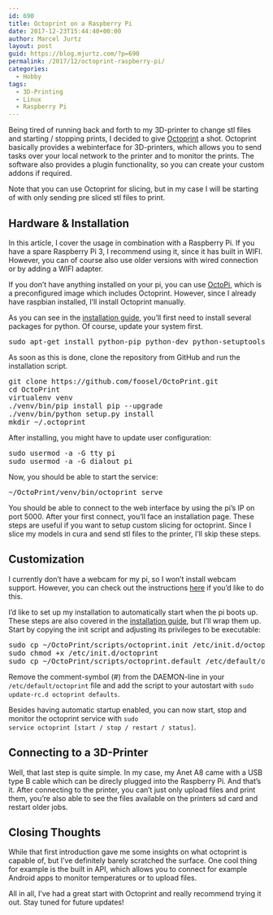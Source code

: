 ```yaml
---
id: 690
title: Octoprint on a Raspberry Pi
date: 2017-12-23T15:44:40+00:00
author: Marcel Jurtz
layout: post
guid: https://blog.mjurtz.com/?p=690
permalink: /2017/12/octoprint-raspberry-pi/
categories:
  - Hobby
tags:
  - 3D-Printing
  - Linux
  - Raspberry Pi
---
```

Being tired of running back and forth to my 3D-printer to change stl files and starting / stopping prints, I decided to give [Octoprint](https://octoprint.org/) a shot. Octoprint basically provides a webinterface for 3D-printers, which allows you to send tasks over your local network to the printer and to monitor the prints. The software also provides a plugin functionality, so you can create your custom addons if required.

Note that you can use Octoprint for slicing, but in my case I will be starting of with only sending pre sliced stl files to print.

## Hardware & Installation

In this article, I cover the usage in combination with a Raspberry Pi. If you have a spare Raspberry Pi 3, I recommend using it, since it has built in WIFI. However, you can of course also use older versions with wired connection or by adding a WIFI adapter.

If you don&#8217;t have anything installed on your pi, you can use [OctoPi](https://github.com/guysoft/OctoPi), which is a preconfigured image which includes Octoprint. However, since I already have raspbian installed, I&#8217;ll install Octoprint manually.

As you can see in the [installation guide](https://github.com/foosel/OctoPrint/wiki/Setup-on-a-Raspberry-Pi-running-Raspbian#basic-setup), you&#8217;ll first need to install several packages for python. Of course, update your system first.

<pre class="EnlighterJSRAW" data-enlighter-language="null">sudo apt-get install python-pip python-dev python-setuptools python-virtualenv git libyaml-dev build-essential</pre>

As soon as this is done, clone the repository from GitHub and run the installation script.

<pre class="EnlighterJSRAW" data-enlighter-language="null">git clone https://github.com/foosel/OctoPrint.git
cd OctoPrint
virtualenv venv
./venv/bin/pip install pip --upgrade
./venv/bin/python setup.py install
mkdir ~/.octoprint</pre>

After installing, you might have to update user configuration:

<pre class="EnlighterJSRAW" data-enlighter-language="null">sudo usermod -a -G tty pi
sudo usermod -a -G dialout pi</pre>

Now, you should be able to start the service:

<pre class="EnlighterJSRAW" data-enlighter-language="null">~/OctoPrint/venv/bin/octoprint serve</pre>

You should be able to connect to the web interface by using the pi&#8217;s IP on port 5000. After your first connect, you&#8217;ll face an installation page. These steps are useful if you want to setup custom slicing for octoprint. Since I slice my models in cura and send stl files to the printer, I&#8217;ll skip these steps.

## Customization

I currently don&#8217;t have a webcam for my pi, so I won&#8217;t install webcam support. However, you can check out the instructions [here](https://github.com/foosel/OctoPrint/wiki/Setup-on-a-Raspberry-Pi-running-Raspbian#webcam) if you&#8217;d like to do this.

I&#8217;d like to set up my installation to automatically start when the pi boots up. These steps are also covered in the [installation guide](https://github.com/foosel/OctoPrint/wiki/Setup-on-a-Raspberry-Pi-running-Raspbian#automatic-start-up), but I&#8217;ll wrap them up. Start by copying the init script and adjusting its privileges to be executable:

<pre class="EnlighterJSRAW" data-enlighter-language="null">sudo cp ~/OctoPrint/scripts/octoprint.init /etc/init.d/octoprint
sudo chmod +x /etc/init.d/octoprint
sudo cp ~/OctoPrint/scripts/octoprint.default /etc/default/octoprint</pre>

Remove the comment-symbol (#) from the DAEMON-line in your <code class="EnlighterJSRAW" data-enlighter-language="null">/etc/default/octoprint</code> file and add the script to your autostart with <code class="EnlighterJSRAW" data-enlighter-language="null">sudo update-rc.d octoprint defaults</code>.

Besides having automatic startup enabled, you can now start, stop and monitor the octoprint service with <code class="EnlighterJSRAW">sudo service octoprint [start / stop / restart / status]</code>.

## Connecting to a 3D-Printer

Well, that last step is quite simple. In my case, my Anet A8 came with a USB type B cable which can be direcly plugged into the Raspberry Pi. And that&#8217;s it. After connecting to the printer, you can&#8217;t just only upload files and print them, you&#8217;re also able to see the files available on the printers sd card and restart older jobs.

## Closing Thoughts

While that first introduction gave me some insights on what octoprint is capable of, but I&#8217;ve definitely barely scratched the surface. One cool thing for example is the built in API, which allows you to connect for example Android apps to monitor temperatures or to upload files.

All in all, I&#8217;ve had a great start with Octoprint and really recommend trying it out. Stay tuned for future updates!

&nbsp;

&nbsp;